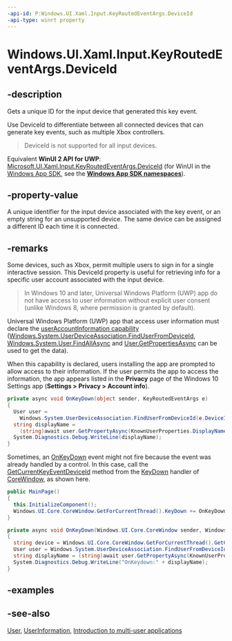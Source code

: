 ```yaml
---
-api-id: P:Windows.UI.Xaml.Input.KeyRoutedEventArgs.DeviceId
-api-type: winrt property
---
```


<!-- Property syntax
public string DeviceId { get; }
-->

# Windows.UI.Xaml.Input.KeyRoutedEventArgs.DeviceId

## -description
Gets a unique ID for the input device that generated this key event.

Use DeviceId to differentiate between all connected devices that can generate key events, such as multiple Xbox controllers.

> DeviceId is not supported for all input devices.

Equivalent **WinUI 2 API for UWP**: [Microsoft.UI.Xaml.Input.KeyRoutedEventArgs.DeviceId](/windows/winui/api/microsoft.ui.xaml.input.keyroutedeventargs.deviceid) (for WinUI in the [Windows App SDK](/windows/apps/windows-app-sdk/), see the **[Windows App SDK namespaces](/windows/windows-app-sdk/api/winrt/)**).

## -property-value
A unique identifier for the input device associated with the key event, or an empty string for an unsupported device. The same device can be assigned a different ID each time it is connected.

## -remarks
Some devices, such as Xbox, permit multiple users to sign in for a single interactive session. This DeviceId property is useful for retrieving info for a specific user account associated with the input device.

> In Windows 10 and later, Universal Windows Platform (UWP) app do not have access to user information without explicit user consent (unlike Windows 8, where permission is granted by default).

Universal Windows Platform (UWP) app that access user information must declare the [userAccountInformation capability](/uwp/schemas/appxpackage/uapmanifestschema/element-uap-capability) ([Windows.System.UserDeviceAssociation.FindUserFromDeviceId](../windows.system/userdeviceassociation_finduserfromdeviceid_1383143459.md), [Windows.System.User.FindAllAsync](../windows.system/user_findallasync_1333355945.md) and [User.GetPropertiesAsync](../windows.system/user_getpropertiesasync_1952817514.md) can be used to get the data).

When this capability is declared, users installing the app are prompted to allow access to their information. If the user permits the app to access the information, the app appears listed in the **Privacy** page of the Windows 10 Settings app (**Settings &gt; Privacy &gt; Account info**). 

```csharp
private async void OnKeyDown(object sender, KeyRoutedEventArgs e)
{
  User user = 
    Windows.System.UserDeviceAssociation.FindUserFromDeviceId(e.DeviceId);
  string displayName = 
    (string)await user.GetPropertyAsync(KnownUserProperties.DisplayName);
  System.Diagnostics.Debug.WriteLine(displayName);
}

```



Sometimes, an [OnKeyDown](../windows.ui.xaml.controls/control_onkeydown_1048103922.md) event might not fire because the event was already handled by a control. In this case, call the [GetCurrentKeyEventDeviceId](../windows.ui.core/corewindow_getcurrentkeyeventdeviceid_498768106.md) method from the [KeyDown](../windows.ui.core/corewindow_keydown.md) handler of [CoreWindow](../windows.ui.core/corewindow.md), as shown here.

```csharp
public MainPage()
{
  this.InitializeComponent();
  Windows.UI.Core.CoreWindow.GetForCurrentThread().KeyDown += OnKeyDown;
}

private async void OnKeyDown(Windows.UI.Core.CoreWindow sender, Windows.UI.Core.KeyEventArgs args)
{
  string device = Windows.UI.Core.CoreWindow.GetForCurrentThread().GetCurrentKeyEventDeviceId();
  User user = Windows.System.UserDeviceAssociation.FindUserFromDeviceId(device);
  string displayName = (string)await user.GetPropertyAsync(KnownUserProperties.DisplayName);
  System.Diagnostics.Debug.WriteLine("OnKeydown:" + displayName);
}

```



## -examples

## -see-also
[User](../windows.system/user.md), [UserInformation](../windows.system.userprofile/userinformation.md), [Introduction to multi-user applications](/windows/uwp/xbox-apps/multi-user-applications)
